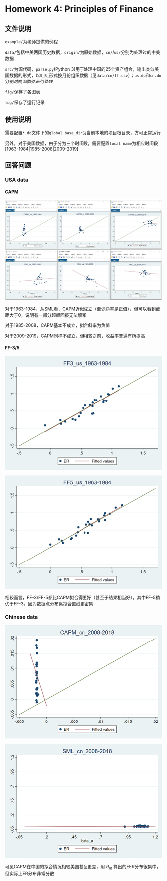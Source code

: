# Homework 4: Principles of Finance

## 文件说明

`example/`为老师提供的例程

`data/`包括中美两国历史数据，`origin/`为原始数据，`cn/`/`us/`分别为处理过的中美数据

`src/`为源代码，`parse.py`(Python 3)用于处理中国的25个资产组合，输出类似美国数据的形式，以`S_B_`形式按月份组织数据（见`data/cn/ff.csv`）；`us.do`和`cn.do`分别对两国数据进行处理

`fig/`保存了各图表

`log/`保存了运行记录

## 使用说明

需要配置`*.do`文件下的`global base_dir`为当前本地的项目根目录，方可正常运行

另外，对于美国数据，由于分为三个时间段，需要配置`local name`为相应时间段\[1963-1984|1985-2008|2009-2019\]

## 回答问题

### USA data

#### CAPM

![usa capm](fig/a-c.PNG)

对于1963-1984，从SML看，CAPM近似成立（至少斜率是正值），但可以看到截距大于0，说明有一部分超额回报无法解释

对于1985-2008，CAPM基本不成立，拟合斜率为负值

对于2009-2019，CAPM同样不成立，但相较之前，收益率普遍有所提高

#### FF-3/5

![ff-3](fig/ff3.png)

![ff-5](fig/ff5.png)

相较而言，FF-3/FF-5都比CAPM拟合得更好（甚至于结果相当好），其中FF-5稍优于FF-3，因为数据点分布离拟合直线更密集

### Chinese data

![cn capm](fig/cn-capm.png)

![cn sml](fig/cn-sml.png)

可见CAPM在中国的拟合情况相较美国甚至更差，用 $R_m$ 算出的EER分布很集中，但实际上ER分布非常分散
